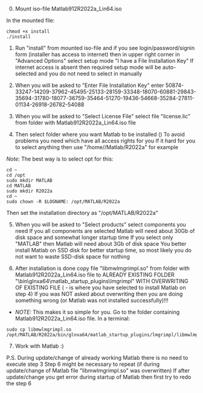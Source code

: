 

0. Mount iso-file  Matlab912R2022a_Lin64.iso

In the mounted file:
```
chmod +x install
./install 
```

1. Run  "install"  from mounted iso-file and if you see login/password/signin form (installer has access to internet)
     then in upper right corner in  "Advanced Options"  select setup mode  "I have a File Installation Key"
     If internet access is absent then required setup mode will be auto-selected and you do not need to select in manually


2. When you will be asked to  "Enter File Installation Key"  enter
50874-33247-14209-37962-45495-25133-28159-33348-18070-60881-29843-35694-31780-18077-36759-35464-51270-19436-54668-35284-27811-01134-26918-26782-54088


3. When you will be asked to  "Select License File"  select file  "license.lic"  from folder with  Matlab912R2022a_Lin64.iso  file


4. Then select folder where you want Matlab to be installed (<matlabfolder>)
     To avoid problems you need <matlabfolder> which have all access rights for you
     If it hard for you to select anything then use  "/home/<YourUserName>/Matlab/R2022a"  for example
     
*Note:* The best way is to select opt for this:

```
cd ~
cd /opt
sudo mkdir MATLAB
cd MATLAB
sudo mkdir R2022a
cd ~
sudo chown -R $LOGNAME: /opt/MATLAB/R2022a
```

Then set the installation directory as "/opt/MATLAB/R2022a"


5. When you will be asked to  "Select products"  select components you need
     If you all components are selected Matlab will need about 30Gb of disk space and somewhat longer startup time
     If you select only  "MATLAB"  then Matlab will need about  3Gb of disk space
     You better install Matlab on SSD disk for better startup time, so most likely you do not want to waste SSD-disk space for nothing


6. After installation is done copy file  "libmwlmgrimpl.so"  from folder with  Matlab912R2022a_Lin64.iso  file
     to ALREADY EXISTING FOLDER  "<matlabfolder>\bin\glnxa64\matlab_startup_plugins\lmgrimpl"
     WITH OVERWRITING OF EXISTING FILE (<matlabfolder> - is where you have selected to install Matlab on step 4)
     If you was NOT asked about overwriting then you are doing something wrong (or Matlab was not installed successfully)!!!

* *NOTE:* This makes it so simple for you. Go to the folder containing Matlab912R2022a_Lin64.iso  file. In a terminal:

```
sudo cp libmwlmgrimpl.so /opt/MATLAB/R2022a/bin/glnxa64/matlab_startup_plugins/lmgrimpl/libmwlmgrimpl.so
```

7. Work with Matlab :)


P.S.
During update/change of already working Matlab there is no need to execute step 3
Step 6 might be necessary to repeat (if during update/change of Matlab file  "libmwlmgrimpl.so"  was overwritten)
If after update/change you get error during startup of Matlab then first try to redo the step 6
